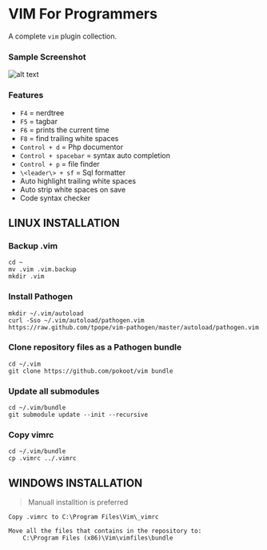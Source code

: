 VIM For Programmers
===================

A complete `vim` plugin collection. 

### Sample Screenshot

![alt text](https://raw.github.com/pokoot/vim/master/windows.png "Vim Editor")

### Features

* `F4` = nerdtree
* `F5` = tagbar
* `F6` = prints the current time
* `F8` = find trailing white spaces
* `Control + d` = Php documentor
* `Control + spacebar` = syntax auto completion
* `Control + p` = file finder
* `\<leader\> + sf` = Sql formatter
* Auto highlight trailing white spaces
* Auto strip white spaces on save
* Code syntax checker


## LINUX INSTALLATION



### Backup .vim

    cd ~
    mv .vim .vim.backup
    mkdir .vim

### Install Pathogen

    mkdir ~/.vim/autoload
    curl -Sso ~/.vim/autoload/pathogen.vim https://raw.github.com/tpope/vim-pathogen/master/autoload/pathogen.vim


### Clone repository files as a Pathogen bundle

    cd ~/.vim
    git clone https://github.com/pokoot/vim bundle

### Update all submodules

    cd ~/.vim/bundle
    git submodule update --init --recursive
    
### Copy vimrc

    cd ~/.vim/bundle
    cp .vimrc ../.vimrc

## WINDOWS INSTALLATION

> Manuall installtion is preferred

    Copy .vimrc to C:\Program Files\Vim\_vimrc
    
    Move all the files that contains in the repository to:
        C:\Program Files (x86)\Vim\vimfiles\bundle






